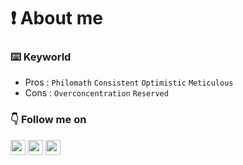# ❗️ About me

### ⌨️ Keyworld 

- Pros : `Philomath` `Consistent` `Optimistic` `Meticulous` 
- Cons : `Overconcentration` `Reserved`

### 👇 Follow me on

<a href="mailto:wertypoiu@pusan.ac.kr"><img src="https://img.shields.io/badge/E―mail-EA4335.svg?&style=for-the-badge&logo=Gmail&logoColor=white" style="height: 1.5rem"/></a>
<a href="https://yuchanjeong.github.io/"><img src="https://img.shields.io/badge/Blog-181717.svg?&style=for-the-badge&logo=Github&logoColor=white" style="height: 1.5rem"/></a>
<a href="https://stackoverflow.com/users/16967930/yuchanjeong"><img src="https://img.shields.io/badge/Stack_Overflow-F58025.svg?&style=for-the-badge&logo=StackOverflow&logoColor=white" style="height: 1.5rem"/></a><br/>
